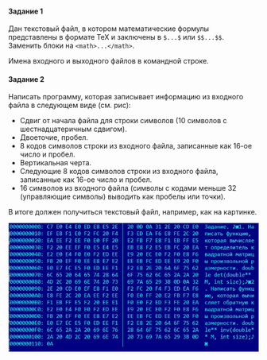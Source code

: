 #### Задание 1
Дан текстовый файл, в котором математические формулы представлены в формате TeX и заключены в ```$...$```  или ```$$...$$```.
Заменить блоки на ```<math>...</math>```.

Имена входного и выходного файлов в командной строке.

#### Задание 2
Написать программу, которая записывает информацию из входного файла в следующем виде (см. рис): 
* Сдвиг от начала  файла для строки символов (10 символов с шестнадцатеричным сдвигом).
* Двоеточие, пробел.
* 8 кодов символов строки из входного файла, записанные как 16-ое число и пробел.
* Вертикальная черта.
* Следующие 8 кодов символов строки из входного файла, записанные как 16-ое число и пробел.
* 16 символов из входного файла (символы с кодами меньше 32 (управляющие символы) выводить как пробелы или точки).

В итоге должен получиться текстовый файл, например, как на картинке.

![HexView](pics/hexview.png)